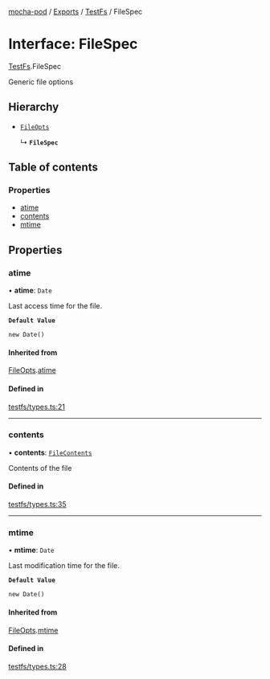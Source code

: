 [mocha-pod](../README.md) / [Exports](../modules.md) / [TestFs](../modules/TestFs.md) / FileSpec

# Interface: FileSpec

[TestFs](../modules/TestFs.md).FileSpec

Generic file options

## Hierarchy

- [`FileOpts`](TestFs.FileOpts.md)

  ↳ **`FileSpec`**

## Table of contents

### Properties

- [atime](TestFs.FileSpec.md#atime)
- [contents](TestFs.FileSpec.md#contents)
- [mtime](TestFs.FileSpec.md#mtime)

## Properties

### <a id="atime" name="atime"></a> atime

• **atime**: `Date`

Last access time for the file.

**`Default Value`**

`new Date()`

#### Inherited from

[FileOpts](TestFs.FileOpts.md).[atime](TestFs.FileOpts.md#atime)

#### Defined in

[testfs/types.ts:21](https://github.com/balena-io-modules/mocha-pod/blob/f3a69be/lib/testfs/types.ts#L21)

___

### <a id="contents" name="contents"></a> contents

• **contents**: [`FileContents`](../modules/TestFs.md#filecontents)

Contents of the file

#### Defined in

[testfs/types.ts:35](https://github.com/balena-io-modules/mocha-pod/blob/f3a69be/lib/testfs/types.ts#L35)

___

### <a id="mtime" name="mtime"></a> mtime

• **mtime**: `Date`

Last modification time for the file.

**`Default Value`**

`new Date()`

#### Inherited from

[FileOpts](TestFs.FileOpts.md).[mtime](TestFs.FileOpts.md#mtime)

#### Defined in

[testfs/types.ts:28](https://github.com/balena-io-modules/mocha-pod/blob/f3a69be/lib/testfs/types.ts#L28)

